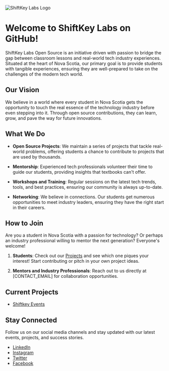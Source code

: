 ![ShiftKey Labs Logo](https://shiftkeylabs.ca/wp-content/uploads/2019/09/Shiftkey-Labs-Logo-01-e1487284025704-1200x515.png)  

# Welcome to ShiftKey Labs on GitHub! 

ShiftKey Labs Open Source is an initiative driven with passion to bridge the gap between classroom lessons and real-world tech industry experiences. Situated at the heart of Nova Scotia, our primary goal is to provide students with tangible experiences, ensuring they are well-prepared to take on the challenges of the modern tech world.

## Our Vision

We believe in a world where every student in Nova Scotia gets the opportunity to touch the real essence of the technology industry before even stepping into it. Through open source contributions, they can learn, grow, and pave the way for future innovations.

## What We Do

- **Open Source Projects**: We maintain a series of projects that tackle real-world problems, offering students a chance to contribute to projects that are used by thousands.

- **Mentorship**: Experienced tech professionals volunteer their time to guide our students, providing insights that textbooks can't offer.

- **Workshops and Training**: Regular sessions on the latest tech trends, tools, and best practices, ensuring our community is always up-to-date.

- **Networking**: We believe in connections. Our students get numerous opportunities to meet industry leaders, ensuring they have the right start in their careers.

## How to Join

Are you a student in Nova Scotia with a passion for technology? Or perhaps an industry professional willing to mentor the next generation? Everyone's welcome!

1. **Students**: Check out our [Projects](#) and see which one piques your interest! Start contributing or pitch in your own project ideas.

2. **Mentors and Industry Professionals**: Reach out to us directly at [CONTACT_EMAIL] for collaboration opportunities.

## Current Projects

- [Shiftkey Events](#)


## Stay Connected

Follow us on our social media channels and stay updated with our latest events, projects, and success stories.

- [LinkedIn](https://www.linkedin.com/company/shiftkeylabs/)
- [Instagram](https://www.instagram.com/shiftkeylabs/)
- [Twitter](https://twitter.com/shiftkeylabs)
- [Facebook](https://www.facebook.com/shiftkeylabs)


